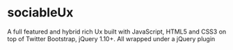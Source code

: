 sociableUx
==========

A full featured and hybrid rich Ux built with JavaScript, HTML5 and CSS3 on top of Twitter Bootstrap, jQuery 1.10+. All wrapped under a jQuery plugin
